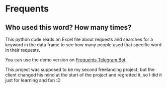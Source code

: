 # Frequents
## Who used this word? How many times?


This python code reads an Excel file about requests and searches for a keyword in the data frame to see how many people used that specific word in their requests.

You can use the demo version on [Frequents Telegram Bot](https://t.me/FrequentsBot).

This project was supposed to be my second freelancing project, but the client changed his mind at the start of the project and regretted it, so I did it just for learning and fun :D
